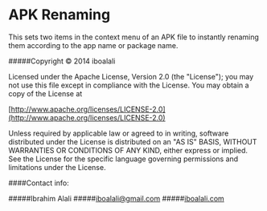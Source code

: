 APK Renaming
===================

This sets two items in the context menu of an APK file to instantly renaming them according to the app name or package name.  


#####Copyright © 2014 iboalali

Licensed under the Apache License, Version 2.0 (the "License");
you may not use this file except in compliance with the License.
You may obtain a copy of the License at

[http://www.apache.org/licenses/LICENSE-2.0](http://www.apache.org/licenses/LICENSE-2.0)

Unless required by applicable law or agreed to in writing, software
distributed under the License is distributed on an "AS IS" BASIS,
WITHOUT WARRANTIES OR CONDITIONS OF ANY KIND, either express or implied.
See the License for the specific language governing permissions and
limitations under the License.

####Contact info:

#####Ibrahim Alali
#####[iboalali@gmail.com](mailto:iboalali@gmail.com)
#####[iboalali.com](http://iboalali.com/)
